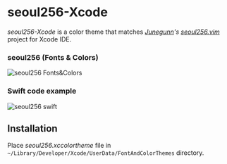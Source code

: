 # seoul256-Xcode
*seoul256-Xcode* is a color theme that matches *[Junegunn](https://github.com/junegunn)'s [seoul256.vim](https://github.com/junegunn/seoul256.vim)* project for Xcode IDE.

### seoul256 (Fonts & Colors)
![seoul256 Fonts&Colors](https://cloud.githubusercontent.com/assets/3096567/17192767/c5e27736-5404-11e6-8941-7dc5b68ae972.png)

### Swift code example
![seoul256 swift](https://cloud.githubusercontent.com/assets/3096567/17193224/f851c0f8-5406-11e6-803c-670bd440c6c2.png)

Installation
------------
Place *seoul256.xccolortheme* file in ```~/Library/Developer/Xcode/UserData/FontAndColorThemes``` directory.

